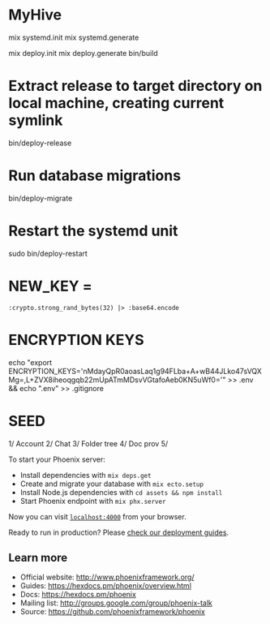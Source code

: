 # MyHive
mix systemd.init
mix systemd.generate

mix deploy.init
mix deploy.generate
bin/build

# Extract release to target directory on local machine, creating current symlink
bin/deploy-release

# Run database migrations
bin/deploy-migrate

# Restart the systemd unit
sudo bin/deploy-restart
# NEW_KEY = 
```:crypto.strong_rand_bytes(32) |> :base64.encode```


# ENCRYPTION KEYS

echo "export ENCRYPTION_KEYS='nMdayQpR0aoasLaq1g94FLba+A+wB44JLko47sVQXMg=,L+ZVX8iheoqgqb22mUpATmMDsvVGtafoAeb0KN5uWf0='" >> .env && echo ".env" >> .gitignore

# SEED

1/ Account
2/ Chat
3/ Folder tree
4/ Doc prov
5/

To start your Phoenix server:

  * Install dependencies with `mix deps.get`
  * Create and migrate your database with `mix ecto.setup`
  * Install Node.js dependencies with `cd assets && npm install`
  * Start Phoenix endpoint with `mix phx.server`

Now you can visit [`localhost:4000`](http://localhost:4000) from your browser.

Ready to run in production? Please [check our deployment guides](https://hexdocs.pm/phoenix/deployment.html).

## Learn more

  * Official website: http://www.phoenixframework.org/
  * Guides: https://hexdocs.pm/phoenix/overview.html
  * Docs: https://hexdocs.pm/phoenix
  * Mailing list: http://groups.google.com/group/phoenix-talk
  * Source: https://github.com/phoenixframework/phoenix
